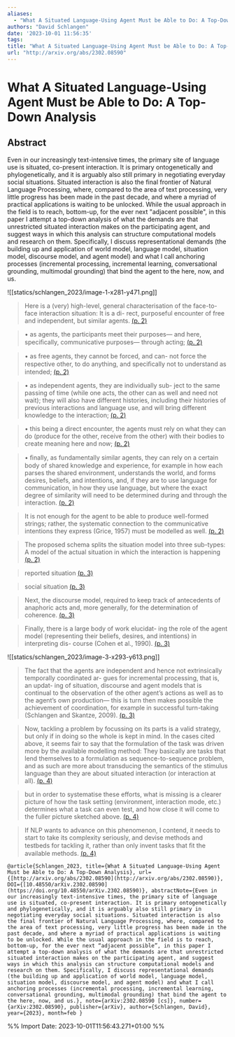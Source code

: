 ```yaml
---
aliases:
  - "What A Situated Language-Using Agent Must be Able to Do: A Top-Down Analysis"
authors: "David Schlangen"
date: '2023-10-01 11:56:35'
tags:
title: "What A Situated Language-Using Agent Must be Able to Do: A Top-Down Analysis"
url: "http://arxiv.org/abs/2302.08590"
---
```


# What A Situated Language-Using Agent Must be Able to Do: A Top-Down Analysis




## Abstract
Even in our increasingly text-intensive times, the primary site of language use is situated, co-present interaction. It is primary ontogenetically and phylogenetically, and it is arguably also still primary in negotiating everyday social situations. Situated interaction is also the final frontier of Natural Language Processing, where, compared to the area of text processing, very little progress has been made in the past decade, and where a myriad of practical applications is waiting to be unlocked. While the usual approach in the field is to reach, bottom-up, for the ever next "adjacent possible", in this paper I attempt a top-down analysis of what the demands are that unrestricted situated interaction makes on the participating agent, and suggest ways in which this analysis can structure computational models and research on them. Specifically, I discuss representational demands (the building up and application of world model, language model, situation model, discourse model, and agent model) and what I call anchoring processes (incremental processing, incremental learning, conversational grounding, multimodal grounding) that bind the agent to the here, now, and us.




![[statics/schlangen_2023/image-1-x281-y471.png]]


> Here is a (very) high-level, general characterisation of the face-to-face interaction situation: It is a di- rect, purposeful encounter of free and independent, but similar agents. [(p. 2)](zotero://open-pdf/library/items/KGHRRVEG?page=2)




> • as agents, the participants meet their purposes— and here, speciﬁcally, communicative purposes— through acting; [(p. 2)](zotero://open-pdf/library/items/KGHRRVEG?page=2)




> • as free agents, they cannot be forced, and can- not force the respective other, to do anything, and speciﬁcally not to understand as intended; [(p. 2)](zotero://open-pdf/library/items/KGHRRVEG?page=2)




> • as independent agents, they are individually sub- ject to the same passing of time (while one acts, the other can as well and need not wait); they will also have different histories, including their histories of previous interactions and language use, and will bring different knowledge to the interaction; [(p. 2)](zotero://open-pdf/library/items/KGHRRVEG?page=2)




> • this being a direct encounter, the agents must rely on what they can do (produce for the other, receive from the other) with their bodies to create meaning here and now; [(p. 2)](zotero://open-pdf/library/items/KGHRRVEG?page=2)




> • ﬁnally, as fundamentally similar agents, they can rely on a certain body of shared knowledge and experience, for example in how each parses the shared environment, understands the world, and forms desires, beliefs, and intentions, and, if they are to use language for communication, in how they use language, but where the exact degree of similarity will need to be determined during and through the interaction. [(p. 2)](zotero://open-pdf/library/items/KGHRRVEG?page=2)




> It is not enough for the agent to be able to produce well-formed strings; rather, the systematic connection to the communicative intentions they express (Grice, 1957) must be modelled as well. [(p. 2)](zotero://open-pdf/library/items/KGHRRVEG?page=2)




> The proposed schema splits the situation model into three sub-types: A model of the actual situation in which the interaction is happening [(p. 2)](zotero://open-pdf/library/items/KGHRRVEG?page=2)




> reported situation [(p. 3)](zotero://open-pdf/library/items/KGHRRVEG?page=3)




> social situation [(p. 3)](zotero://open-pdf/library/items/KGHRRVEG?page=3)




> Next, the discourse model, required to keep track of antecedents of anaphoric acts and, more generally, for the determination of coherence. [(p. 3)](zotero://open-pdf/library/items/KGHRRVEG?page=3)




> Finally, there is a large body of work elucidat- ing the role of the agent model (representing their beliefs, desires, and intentions) in interpreting dis- course (Cohen et al., 1990). [(p. 3)](zotero://open-pdf/library/items/KGHRRVEG?page=3)




![[statics/schlangen_2023/image-3-x293-y613.png]]


> The fact that the agents are independent and hence not extrinsically temporally coordinated ar- gues for incremental processing, that is, an updat- ing of situation, discourse and agent models that is continual to the observation of the other agent’s actions as well as to the agent’s own production— this is turn then makes possible the achievement of coordination, for example in successful turn-taking (Schlangen and Skantze, 2009). [(p. 3)](zotero://open-pdf/library/items/KGHRRVEG?page=3)




> Now, tackling a problem by focussing on its parts is a valid strategy, but only if in doing so the whole is kept in mind. In the cases cited above, it seems fair to say that the formulation of the task was driven more by the available modelling method: They basically are tasks that lend themselves to a formulation as sequence-to-sequence problem, and as such are more about transducing the semantics of the stimulus language than they are about situated interaction (or interaction at all). [(p. 4)](zotero://open-pdf/library/items/KGHRRVEG?page=4)




> but in order to systematise these efforts, what is missing is a clearer picture of how the task setting (environment, interaction mode, etc.) determines what a task can even test, and how close it will come to the fuller picture sketched above. [(p. 4)](zotero://open-pdf/library/items/KGHRRVEG?page=4)




> If NLP wants to advance on this phenomenon, I contend, it needs to start to take its complexity seriously, and devise methods and testbeds for tackling it, rather than only invent tasks that ﬁt the available methods. [(p. 4)](zotero://open-pdf/library/items/KGHRRVEG?page=4)






```
@article{Schlangen_2023, title={What A Situated Language-Using Agent Must be Able to Do: A Top-Down Analysis}, url={[http://arxiv.org/abs/2302.08590](http://arxiv.org/abs/2302.08590)}, DOI={[10.48550/arXiv.2302.08590](https://doi.org/10.48550/arXiv.2302.08590)}, abstractNote={Even in our increasingly text-intensive times, the primary site of language use is situated, co-present interaction. It is primary ontogenetically and phylogenetically, and it is arguably also still primary in negotiating everyday social situations. Situated interaction is also the final frontier of Natural Language Processing, where, compared to the area of text processing, very little progress has been made in the past decade, and where a myriad of practical applications is waiting to be unlocked. While the usual approach in the field is to reach, bottom-up, for the ever next “adjacent possible”, in this paper I attempt a top-down analysis of what the demands are that unrestricted situated interaction makes on the participating agent, and suggest ways in which this analysis can structure computational models and research on them. Specifically, I discuss representational demands (the building up and application of world model, language model, situation model, discourse model, and agent model) and what I call anchoring processes (incremental processing, incremental learning, conversational grounding, multimodal grounding) that bind the agent to the here, now, and us.}, note={arXiv:2302.08590 [cs]}, number={arXiv:2302.08590}, publisher={arXiv}, author={Schlangen, David}, year={2023}, month=feb }
```

%% Import Date: 2023-10-01T11:56:43.271+01:00 %%
